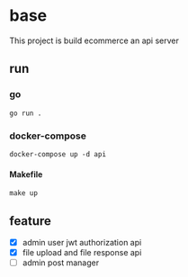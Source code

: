 # base
This project is build ecommerce an api server
## run
### go
```shell
go run .
```
### docker-compose
```shell
docker-compose up -d api
```
#### Makefile
```shell
make up
```
## feature
- [x] admin user jwt authorization api
- [x] file upload and file response api
- [ ] admin post manager